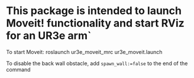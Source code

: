 # This package is intended to launch Moveit! functionality and start RViz for an UR3e arm`

To start Moveit:
roslaunch ur3e_moveit_mrc ur3e_moveit.launch

To disable the back wall obstacle, add `spawn_wall:=false` to the end of the command


